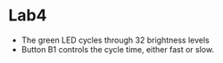 # Lab4


  * The green LED cycles through 32 brightness levels
  * Button B1 controls the cycle time, either fast or slow.
